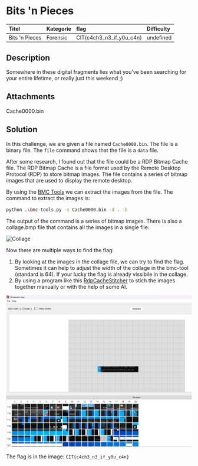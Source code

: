 # Bits 'n Pieces

| Titel          | Kategorie | flag | Difficulty |
| :---        |    :----   |:--- | :--- | 
| Bits 'n Pieces | Forensic  | CIT{c4ch3_n3_if_y0u_c4n} | undefined |

## Description
Somewhere in these digital fragments lies what you've been searching for your entire lifetime, or really just this weekend ;)

## Attachments
Cache0000.bin

## Solution
In this challenge, we are given a file named `Cache0000.bin`. The file is a binary file. The `file` command shows that the file is a `data` file.

After some research, I found out that the file could be a RDP Bitmap Cache file. The RDP Bitmap Cache is a file format used by the Remote Desktop Protocol (RDP) to store bitmap images. The file contains a series of bitmap images that are used to display the remote desktop.

By using the [BMC Tools](https://github.com/ANSSI-FR/bmc-tools) we can extract the images from the file. The command to extract the images is:
```bash
python .\bmc-tools.py -s Cache0000.bin -d . -b
```
The output of the command is a series of bitmap images. There is also a collage.bmp file that contains all the images in a single file:

![Collage](images/Cache0000.bin_collage.bmp)

Now there are multiple ways to find the flag:
1) By looking at the images in the collage file, we can try to find the flag. Sometimes it can help to adjust the width of the collage in the bmc-tool (standard is 64). If your lucky the flag is already vissibile in the collage.
2) By using a program like this [RdpCacheStitcher](https://github.com/BSI-Bund/RdpCacheStitcher) to stich the images together manually or with the help of some AI.

![Stitched Image](images/Screenshot_202.png)

The flag is in the image: `CIT{c4ch3_n3_if_y0u_c4n}`